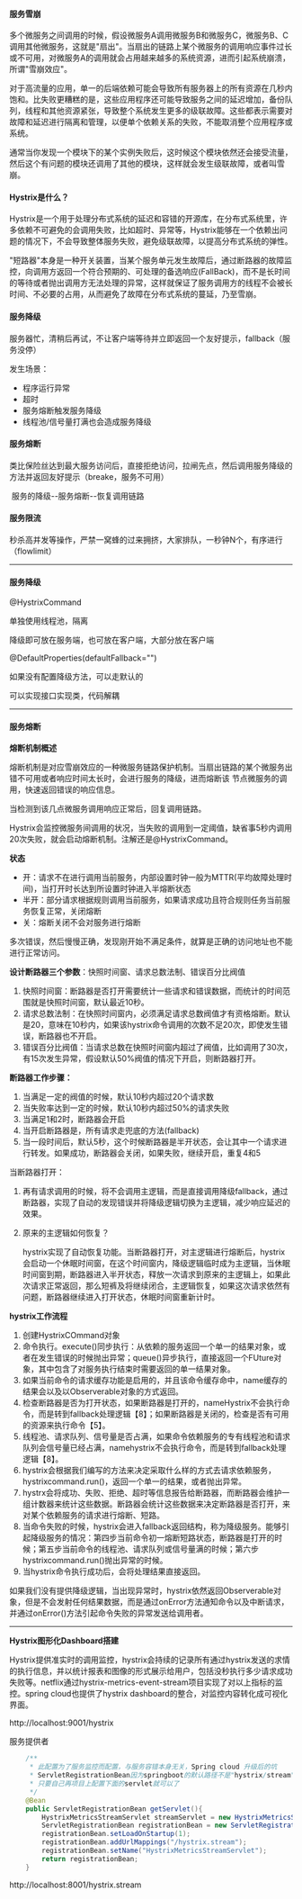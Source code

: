 #### 服务雪崩

​    多个微服务之间调用的时候，假设微服务A调用微服务B和微服务C，微服务B、C调用其他微服务，这就是"扇出"。当扇出的链路上某个微服务的调用响应事件过长或不可用，对微服务A的调用就会占用越来越多的系统资源，进而引起系统崩溃，所谓"雪崩效应"。

​    对于高流量的应用，单一的后端依赖可能会导致所有服务器上的所有资源在几秒内饱和。比失败更糟糕的是，这些应用程序还可能导致服务之间的延迟增加，备份队列，线程和其他资源紧张，导致整个系统发生更多的级联故障。这些都表示需要对故障和延迟进行隔离和管理，以便单个依赖关系的失败，不能取消整个应用程序或系统。

​    通常当你发现一个模块下的某个实例失败后，这时候这个模块依然还会接受流量，然后这个有问题的模块还调用了其他的模块，这样就会发生级联故障，或者叫雪崩。

#### Hystrix是什么？

​    Hystrix是一个用于处理分布式系统的延迟和容错的开源库，在分布式系统里，许多依赖不可避免的会调用失败，比如超时、异常等，Hystrix能够在一个依赖出问题的情况下，不会导致整体服务失败，避免级联故障，以提高分布式系统的弹性。

​    "短路器"本身是一种开关装置，当某个服务单元发生故障后，通过断路器的故障监控，向调用方返回一个符合预期的、可处理的备选响应(FallBack)，而不是长时间的等待或者抛出调用方无法处理的异常，这样就保证了服务调用方的线程不会被长时间、不必要的占用，从而避免了故障在分布式系统的蔓延，乃至雪崩。

#### 服务降级

  服务器忙，清稍后再试，不让客户端等待并立即返回一个友好提示，fallback（服务没停）

  发生场景：

- 程序运行异常
- 超时
- 服务熔断触发服务降级
- 线程池/信号量打满也会造成服务降级

#### 服务熔断

​    类比保险丝达到最大服务访问后，直接拒绝访问，拉闸先点，然后调用服务降级的方法并返回友好提示（breake，服务不可用）

​    服务的降级--服务熔断--恢复调用链路

#### 服务限流

​    秒杀高并发等操作，严禁一窝蜂的过来拥挤，大家排队，一秒钟N个，有序进行（flowlimit）

---

#### 服务降级

@HystrixCommand

单独使用线程池，隔离

降级即可放在服务端，也可放在客户端，大部分放在客户端



@DefaultProperties(defaultFallback="")

如果没有配置降级方法，可以走默认的



可以实现接口实现类，代码解耦

---

#### 服务熔断

**熔断机制概述**

熔断机制是对应雪崩效应的一种微服务链路保护机制。当扇出链路的某个微服务出错不可用或者响应时间太长时，会进行服务的降级，进而熔断该 节点微服务的调用，快速返回错误的响应信息。

当检测到该几点微服务调用响应正常后，回复调用链路。

 Hystrix会监控微服务间调用的状况，当失败的调用到一定阈值，缺省事5秒内调用20次失败，就会启动熔断机制。注解还是@HystrixCommand。

**状态**

- 开：请求不在进行调用当前服务，内部设置时钟一般为MTTR(平均故障处理时间)，当打开时长达到所设置时钟进入半熔断状态
- 半开：部分请求根据规则调用当前服务，如果请求成功且符合规则任务当前服务恢复正常，关闭熔断
- 关：熔断关闭不会对服务进行熔断

多次错误，然后慢慢正确，发现刚开始不满足条件，就算是正确的访问地址也不能进行正常访问。

**设计断路器三个参数**：快照时间窗、请求总数法制、错误百分比阀值

1. 快照时间窗：断路器是否打开需要统计一些请求和错误数据，而统计的时间范围就是快照时间窗，默认最近10秒。
2. 请求总数法制：在快照时间窗内，必须满足请求总数阀值才有资格熔断。默认是20，意味在10秒内，如果该hystrix命令调用的次数不足20次，即使发生错误，断路器也不开启。
3. 错误百分比阀值：当请求总数在快照时间窗内超过了阀值，比如调用了30次，有15次发生异常，假设默认50%阀值的情况下开启，则断路器打开。

**断路器工作步骤：**

1. 当满足一定的阀值的时候，默认10秒内超过20个请求数
2. 当失败率达到一定的时候，默认10秒内超过50%的请求失败
3. 当满足1和2时，断路器会开启
4. 当开启断路器是，所有请求走兜底的方法(fallback)
5. 当一段时间后，默认5秒，这个时候断路器是半开状态，会让其中一个请求进行转发。如果成功，断路器会关闭，如果失败，继续开启，重复4和5

当断路器打开：

1. 再有请求调用的时候，将不会调用主逻辑，而是直接调用降级fallback，通过断路器，实现了自动的发现错误并将降级逻辑切换为主逻辑，减少响应延迟的效果。

2. 原来的主逻辑如何恢复？

   hystrix实现了自动恢复功能。当断路器打开，对主逻辑进行熔断后，hystrix会启动一个休眠时间窗，在这个时间窗内，降级逻辑临时成为主逻辑，当休眠时间窗到期，断路器进入半开状态，释放一次请求到原来的主逻辑上，如果此次请求正常返回，那么短裤及将继续闭合，主逻辑恢复，如果这次请求依然有问题，断路器继续进入打开状态，休眠时间窗重新计时。

**hystrix工作流程**

1. 创建HystrixCOmmand对象
2. 命令执行。execute()同步执行：从依赖的服务返回一个单一的结果对象，或者在发生错误的时候抛出异常；queue()异步执行，直接返回一个FUture对象，其中包含了对服务执行结束时需要返回的单一结果对象。
3. 如果当前命令的请求缓存功能是启用的，并且该命令缓存命中，name缓存的结果会以及以Observerable对象的方式返回。
4. 检查断路器是否为打开状态，如果断路器是打开的，nameHystrix不会执行命令，而是转到fallback处理逻辑【8】；如果断路器是关闭的，检查是否有可用的资源来执行命令【5】。
5. 线程池、请求队列、信号量是否占满，如果命令依赖服务的专有线程池和请求队列会信号量已经占满，namehystrix不会执行命令，而是转到fallback处理逻辑【8】。
6. hystrix会根据我们编写的方法来决定采取什么样的方式去请求依赖服务，hystrixcommand.run()，返回一个单一的结果，或者抛出异常。
7. hystrx会将成功、失败、拒绝、超时等信息报告给断路器，而断路器会维护一组计数器来统计这些数据。断路器会统计这些数据来决定断路器是否打开，来对某个依赖服务的请求进行熔断、短路。
8. 当命令失败的时候，hystrix会进入fallback返回结构，称为降级服务。能够引起降级服务的情况：第四步当前命令初一熔断短路状态，断路器是打开的时候；第五步当前命令的线程池、请求队列或信号量满的时候；第六步hystrixcommand.run()抛出异常的时候。
9. 当hystrix命令执行成功后，会将处理结果直接返回。

如果我们没有提供降级逻辑，当出现异常时，hystrix依然返回Observerable对象，但是不会发射任何结果数据，而是通过onError方法通知命令以及中断请求，并通过onError()方法引起命令失败的异常发送给调用者。

----

**Hystrix图形化Dashboard搭建**

Hystrix提供准实时的调用监控，hystrix会持续的记录所有通过hystrix发送的求情的执行信息，并以统计报表和图像的形式展示给用户，包括没秒执行多少请求成功失败等。netflix通过hystrix-metrics-event-stream项目实现了对以上指标的监控。spring cloud也提供了hystrix dashboard的整合，对监控内容转化成可视化界面。

http://localhost:9001/hystrix



服务提供者

```java
    /**
     * 此配置为了服务监控而配置，与服务容错本身无关，Spring cloud 升级后的坑
     * ServletRegistrationBean因为springboot的默认路径不是"hystrix/stream"，
     * 只要自己再项目上配置下面的servlet就可以了
     */
    @Bean
    public ServletRegistrationBean getServlet(){
        HystrixMetricsStreamServlet streamServlet = new HystrixMetricsStreamServlet();
        ServletRegistrationBean registrationBean = new ServletRegistrationBean(streamServlet);
        registrationBean.setLoadOnStartup(1);
        registrationBean.addUrlMappings("/hystrix.stream");
        registrationBean.setName("HystrixMetricsStreamServlet");
        return registrationBean;
    }
```

http://localhost:8001/hystrix.stream



